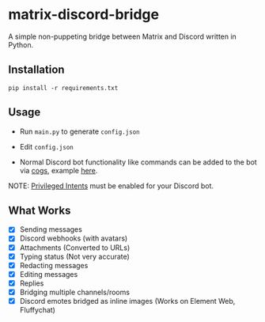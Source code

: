 # matrix-discord-bridge

A simple non-puppeting bridge between Matrix and Discord written in Python.

## Installation

`pip install -r requirements.txt`

## Usage

* Run `main.py` to generate `config.json`

* Edit `config.json`

* Normal Discord bot functionality like commands can be added to the bot via [cogs](https://discordpy.readthedocs.io/en/latest/ext/commands/cogs.html), example [here](https://gist.github.com/EvieePy/d78c061a4798ae81be9825468fe146be).

NOTE: [Privileged Intents](https://discordpy.readthedocs.io/en/latest/intents.html#privileged-intents) must be enabled for your Discord bot.

## What Works

- [x] Sending messages
- [x] Discord webhooks (with avatars)
- [x] Attachments (Converted to URLs)
- [x] Typing status (Not very accurate)
- [x] Redacting messages
- [x] Editing messages
- [x] Replies
- [x] Bridging multiple channels/rooms
- [x] Discord emotes bridged as inline images (Works on Element Web, Fluffychat)
